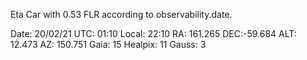 Eta Car with 0.53 FLR according to observability.date.

Date: 20/02/21
UTC: 01:10
Local: 22:10
RA: 161.265
DEC:-59.684
ALT: 12.473
AZ: 150.751
Gaia: 15
Healpix: 11
Gauss: 3